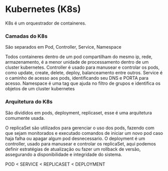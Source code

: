 # Kubernetes (K8s)

K8s é um orquestrador de containeres.

### Camadas do K8s
São separados em Pod, Controller, Service, Namespace

Todos containeres dentro de um pod compartilham do mesmo ip, rede, armazenamento, é a menor unidade de processamento dentro de um cluster kubernetes.
Controller é usado para manusear e controlar os pods, como update, create, delete, deploy, balanceamento entre outros.
Service é o caminho de acesso aos pods, identificando seu DNS e PORTA para acesso.
Namespace é uma tag que ajuda no filtro de grupos e identifica os objetos de um cluster kubernetes

### Arquitetura do K8s
São divididos em pods, deployment, replicaset, esse é uma arquitetura comumente usada.

O replicaSet são utilizados para gerenciar o uso dos pods, fazendo com que sejam monitorados e executado comandos de iniciar um novo pod caso haja falha ou apagar algum pod desnecessario.
O deployment é um controller, usado para manusear e controlar os replicaSet, aqui podemos definir estratégias de atualização ou fazer um rollback de versão, assegurando a disponibilidade e integridade do sistema.

POD < SERVICE < REPLICASET < DEPLOYMENT